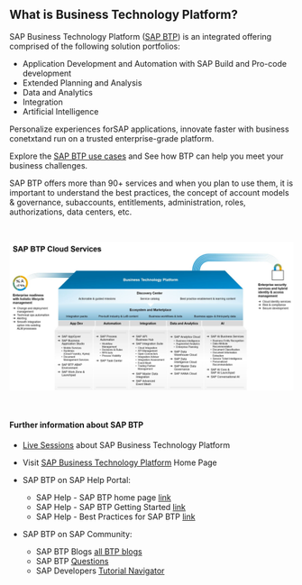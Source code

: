 ## What is Business Technology Platform?

SAP Business Technology Platform ([SAP BTP](https://www.sap.com/products/technology-platform.html)) is an integrated offering comprised of the following solution portfolios:

- Application Development and Automation with SAP Build and Pro-code development
- Extended Planning and Analysis
- Data and Analytics
- Integration
- Artificial Intelligence

Personalize experiences forSAP applications, innovate faster with business conetxtand run on a trusted enterprise-grade platform.

Explore the [SAP BTP use cases](https://www.sap.com/products/technology-platform/use-cases.html?sort=title_asc) and See how BTP can help you meet your business challenges.

SAP BTP offers more than 90+ services and when you plan to use them, it is important to understand the best practices, the concept of account models & governance, subaccounts, entitlements, administration, roles, authorizations, data centers, etc.

<br>

![](images/1_btp_cloud_services.png)

<br>

#### Further information about SAP BTP

* [Live Sessions](https://support.sap.com/en/product/onboarding-resource-center/business-technology-platform.html) about SAP Business Technology Platform

* Visit [SAP Business Technology Platform](https://www.sap.com/products/technology-platform.html) Home Page

* SAP BTP on SAP Help Portal:
    - SAP Help - SAP BTP home page [link](https://help.sap.com/docs/BTP/65de2977205c403bbc107264b8eccf4b/144e1733d0d64d58a7176e817fa6aeb3.html?locale=en-US)
    - SAP Help - SAP BTP Getting Started [link](https://help.sap.com/docs/BTP/65de2977205c403bbc107264b8eccf4b/144e1733d0d64d58a7176e817fa6aeb3.html?locale=en-US)
    - SAP Help - Best Practices for SAP BTP [link](https://help.sap.com/docs/BTP/df50977d8bfa4c9a8a063ddb37113c43/9f2bb927464e4d1ba3d13b2d79ca9bd1.html?locale=en-US)

* SAP BTP on SAP Community:
    - SAP BTP Blogs [all BTP blogs](https://blogs.sap.com/tags/8077228b-f0b1-4176-ad1b-61a78d61a847/)
    - SAP BTP [Questions](https://answers.sap.com/tags/8077228b-f0b1-4176-ad1b-61a78d61a847)
    - SAP Developers [Tutorial Navigator ](https://developers.sap.com/tutorial-navigator.html)

